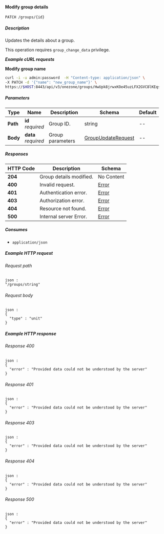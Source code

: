 
<a name="modify_group"></a>
#### Modify group details
```
PATCH /groups/{id}
```


##### Description
Updates the details about a group.

This operation requires `group_change_data` privilege.

***Example cURL requests***

**Modify group name**
```bash
curl -i -u admin:password  -H "Content-type: application/json" \
-X PATCH -d '{"name": "new_group_name"}' \
https://$HOST:8443/api/v3/onezone/groups/HwUpk8jrwxKOe45uzLFX2GVC8lKEqsj4q253sptVqF8
```


##### Parameters

|Type|Name|Description|Schema|Default|
|---|---|---|---|---|
|**Path**|**id**  <br>*required*|Group ID.|string|--|
|**Body**|**data**  <br>*required*|Group parameters|[GroupUpdateRequest](../definitions/GroupUpdateRequest.md#groupupdaterequest)|--|


##### Responses

|HTTP Code|Description|Schema|
|---|---|---|
|**204**|Group details modified.|No Content|
|**400**|Invalid request.|[Error](../definitions/Error.md#error)|
|**401**|Authentication error.|[Error](../definitions/Error.md#error)|
|**403**|Authorization error.|[Error](../definitions/Error.md#error)|
|**404**|Resource not found.|[Error](../definitions/Error.md#error)|
|**500**|Internal server Error.|[Error](../definitions/Error.md#error)|


##### Consumes

* `application/json`


##### Example HTTP request

###### Request path
```
json :
"/groups/string"
```


###### Request body
```
json :
{
  "type" : "unit"
}
```


##### Example HTTP response

###### Response 400
```
json :
{
  "error" : "Provided data could not be understood by the server"
}
```


###### Response 401
```
json :
{
  "error" : "Provided data could not be understood by the server"
}
```


###### Response 403
```
json :
{
  "error" : "Provided data could not be understood by the server"
}
```


###### Response 404
```
json :
{
  "error" : "Provided data could not be understood by the server"
}
```


###### Response 500
```
json :
{
  "error" : "Provided data could not be understood by the server"
}
```



